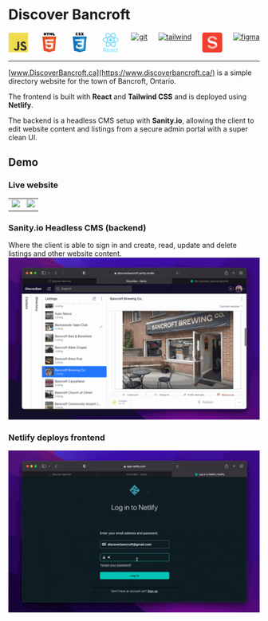 # Discover Bancroft

<div style="display: flex; width: 100%; justify-content: space-between">
<a href="https://developer.mozilla.org/en-US/docs/Web/JavaScript" target="_blank" rel="noreferrer"> <img src="https://raw.githubusercontent.com/devicons/devicon/master/icons/javascript/javascript-original.svg" alt="javascript" width="40" height="40"/> </a> 
<a href="https://www.w3.org/html/" target="_blank" rel="noreferrer"> <img src="https://raw.githubusercontent.com/devicons/devicon/master/icons/html5/html5-original-wordmark.svg" alt="html5" width="40" height="40"/> </a> 
<a href="https://www.w3schools.com/css/" target="_blank" rel="noreferrer"> <img src="https://raw.githubusercontent.com/devicons/devicon/master/icons/css3/css3-original-wordmark.svg" alt="css3" width="40" height="40"/> </a> 
<a href="https://reactjs.org/" target="_blank" rel="noreferrer"> <img src="https://raw.githubusercontent.com/devicons/devicon/master/icons/react/react-original-wordmark.svg" alt="react" width="40" height="40"/> </a> 
<a href="https://git-scm.com/" target="_blank" rel="noreferrer"> <img src="https://www.vectorlogo.zone/logos/git-scm/git-scm-icon.svg" alt="git" width="40" height="40"/> </a> 
<a href="https://tailwindcss.com/" target="_blank" rel="noreferrer"> <img src="https://www.vectorlogo.zone/logos/tailwindcss/tailwindcss-icon.svg" alt="tailwind" width="40" height="40"/> </a> 
<a href="https://www.sanity.io/" target="_blank" rel="noreferrer">
<svg alt="sanity" width="40" height="40" viewBox="0 0 28 28" fill="none" xmlns="http://www.w3.org/2000/svg"><rect width="28" height="28" rx="3" fill="#F03E2F"></rect><path d="M8.62 7.25c0 2.41 1.52 3.84 4.54 4.6l3.21.73c2.87.64 4.61 2.25 4.61 4.87a4.91 4.91 0 01-1.07 3.15c0-2.61-1.37-4.02-4.69-4.87l-3.15-.7c-2.52-.57-4.47-1.89-4.47-4.73a4.89 4.89 0 011.02-3.05z" fill="#fff"></path><path d="M17.94 16.8c1.37.87 1.97 2.07 1.97 3.8-1.13 1.42-3.12 2.22-5.46 2.22-3.94 0-6.7-1.9-7.3-5.21h3.78c.48 1.52 1.77 2.22 3.5 2.22 2.1 0 3.49-1.1 3.52-3.03" fill="#F9B1AB"></path><path d="M10.59 10.82a3.99 3.99 0 01-1.97-3.57c1.1-1.4 3-2.27 5.32-2.27 4 0 6.33 2.08 6.9 5H17.2c-.4-1.15-1.4-2.05-3.23-2.05-1.96 0-3.3 1.12-3.37 2.9" fill="#F9B1AB"></path></svg>
<a href="https://www.figma.com/" target="_blank" rel="noreferrer"> <img src="https://www.vectorlogo.zone/logos/figma/figma-icon.svg" alt="figma" width="40" height="40"/> </a> 
</a>
</div>

---

[www.DiscoverBancroft.ca](https://www.discoverbancroft.ca/) is a simple directory website for the town of Bancroft, Ontario. 

The frontend is built with **React** and **Tailwind CSS** and is deployed using **Netlify**. 

The backend is a headless CMS setup with **Sanity.io**, allowing the client to edit website content and listings from a secure admin portal with a super clean UI.

## Demo

### Live website
| | |
| --- | --- |
| ![](./docs/discovban-client.gif) | ![](./docs/discovban-responsive.gif) |

### Sanity.io Headless CMS (backend)
Where the client is able to sign in and create, read, update and delete listings and other website content.
![](./docs/discovban-sanitystudio.gif)

### Netlify deploys frontend
![](./docs/discovban-netlify.gif)



